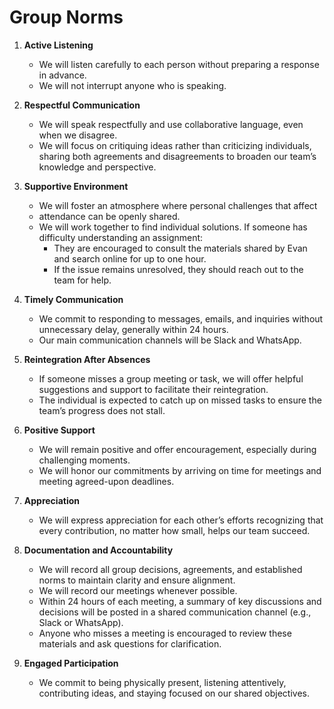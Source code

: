 # Group Norms

<!-- group norms summary -->

<!-- group norms list -->

1. **Active Listening**

   - We will listen carefully to each person without preparing a response in advance.
   - We will not interrupt anyone who is speaking.

2. **Respectful Communication**

   - We will speak respectfully and use collaborative language, even when we disagree.
   - We will focus on critiquing ideas rather than criticizing individuals, sharing
   both agreements and disagreements to broaden our team’s knowledge and perspective.

3. **Supportive Environment**

   - We will foster an atmosphere where personal challenges that affect  
   - attendance can
   be openly shared.
   - We will work together to find individual solutions.
   If someone has difficulty understanding an assignment:
     - They are encouraged to consult the materials shared by Evan and search online
   for up to one hour.
     - If the issue remains unresolved, they should reach out to the team for help.

4. **Timely Communication**

   - We commit to responding to messages, emails,
   and inquiries without unnecessary delay, generally within 24 hours.
   - Our main communication channels will be Slack and WhatsApp.

5. **Reintegration After Absences**

   - If someone misses a group meeting or task, we will offer helpful suggestions
   and support to facilitate their reintegration.
   - The individual is expected to catch up on missed
   tasks to ensure the team’s progress does not stall.

6. **Positive Support**

   - We will remain positive and offer
   encouragement, especially during challenging moments.
   - We will honor our commitments by arriving on
   time for meetings and meeting agreed-upon deadlines.

7. **Appreciation**

   - We will express appreciation for each other’s efforts recognizing that every
   contribution, no matter how small, helps our team succeed.

8. **Documentation and Accountability**

   - We will record all group decisions, agreements, and established norms to
   maintain clarity and ensure alignment.
   - We will record our meetings whenever possible.
   - Within 24 hours of each meeting, a summary of
   key discussions and decisions will be posted in
   a shared communication channel (e.g., Slack or WhatsApp).
   - Anyone who misses a meeting is encouraged to review
   these materials and ask questions for clarification.

9. **Engaged Participation**
  
   - We commit to being physically present, listening attentively, contributing
   ideas, and staying focused on our shared objectives.
